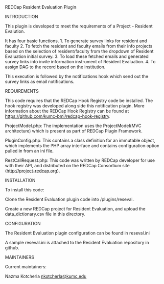 REDCap Resident Evaluation Plugin

INTRODUCTION

This plugin is developed to meet the requirements of a Project - Resident Evalution. 

It has four basic functions.
    1. To generate survey links for resident and faculty
    2. To fetch the resident and faculty emails from their info projects based on the selection of resident/faculty from the dropdown of Resident Evaluation initial survey. 
    3. To load these fetched emails and generated survey links into invite information instrument of Resident Evaluation.
    4. To assign DAG to the record based on the institution.
    
This execution is followed by the notifications hook which send out the survey links as email notifications.

REQUIREMENTS

This code requires that the REDCap Hook Registry code be installed. The hook registry was developed along side this notification plugin. More information about the REDCap Hook Registry can be found at https://github.com/kumc-bmi/redcap-hook-registry.

ProjectModel.php: The implementation uses the ProjectModel(MVC architecture) which is present as part of  REDCap Plugin Framework. 

PluginConfig.php: This contains a class definition for an immutable object, which implements the PHP array interface and contains configuration option pulled in from an ini file.

RestCallRequest.php: This code was written by REDCap developer for use with their API, and distributed on the REDCap Consortium site (http://project-redcap.org).

INSTALLATION

To install this code:

Clone the Resident Evaluation plugin code into <redcap-root>/plugins/reseval.

Create a new REDCap project for Resident Evaluation, and upload the data_dictionary.csv file in this directory.

CONFIGURATION

The Resident Evaluation plugin configuration can be found in reseval.ini

A sample reseval.ini is attached to the Resident Evaluation repository in github.

MAINTAINERS

Current maintainers:

Nazma Kotcherla nkotcherla@kumc.edu 




